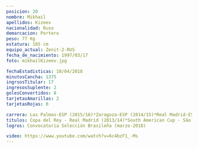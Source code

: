 ```yaml
---
posicion: 20
nombre: Mikhail
apellidos: Kizeev
nacionalidad: Ruso
demarcacion: Portero
peso: 77 Kg
estatura: 185 cm
equipo_actual: Zenit-2-RUS
fecha_de_nacimiento: 1997/03/17
foto: mikhailKizeev.jpg

fechaEstadisticas: 10/04/2018
minutosCancha: 1375
ingrsosTitular: 17
ingresosSuplente: 2
golesConvertidos: 8
tarjetasAmarillas: 2
tarjetasRojas: 0

carrera: Las Palmas-ESP (2015/16)*Zaragoza-ESP (2014/15)*Real Madrid-ESP (2014)*Santos (2013)* Grêmio (2013)*São Paulo (2011/12)*Grêmio Barueri-SP (2009/10)
titulos: Copa del Rey - Real Madrid (2013/14)*South American Cup - São Paulo   (2012)*Under-20 World Champion - Brazilian Selection    (2011)*South American Under-20 Champion - Brazilian Team (2011)
logros: Convocatoria Selección Brasileña (marzo-2018)

video: https://www.youtube.com/watch?v=6c4bzF1_-Ms
---
```

